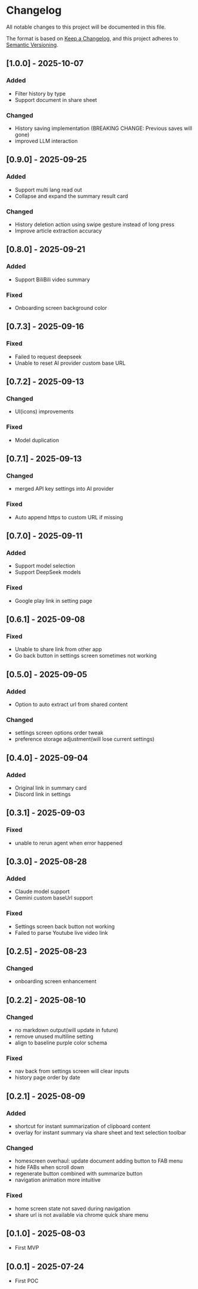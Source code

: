 # Changelog

All notable changes to this project will be documented in this file.

The format is based on [Keep a Changelog](https://keepachangelog.com/en/1.0.0/),
and this project adheres to [Semantic Versioning](https://semver.org/spec/v2.0.0.html).

## [1.0.0] - 2025-10-07

### Added

- Filter history by type
- Support document in share sheet

### Changed

- History saving implementation (BREAKING CHANGE: Previous saves will gone)
- improved LLM interaction

## [0.9.0] - 2025-09-25

### Added

- Support multi lang read out
- Collapse and expand the summary result card

### Changed

- History deletion action using swipe gesture instead of long press
- Improve article extraction accuracy

## [0.8.0] - 2025-09-21

### Added

- Support BiliBili video summary

### Fixed

- Onboarding screen background color

## [0.7.3] - 2025-09-16

### Fixed

- Failed to request deepseek
- Unable to reset AI provider custom base URL

## [0.7.2] - 2025-09-13

### Changed

- UI(icons) improvements

### Fixed

- Model duplication

## [0.7.1] - 2025-09-13

### Changed

- merged API key settings into AI provider

### Fixed

- Auto append https to custom URL if missing

## [0.7.0] - 2025-09-11

### Added

- Support model selection
- Support DeepSeek models

### Fixed

- Google play link in setting page

## [0.6.1] - 2025-09-08

### Fixed

- Unable to share link from other app
- Go back button in settings screen sometimes not working

## [0.5.0] - 2025-09-05

### Added

- Option to auto extract url from shared content

### Changed

- settings screen options order tweak
- preference storage adjustment(will lose current settings)

## [0.4.0] - 2025-09-04

### Added

- Original link in summary card
- Discord link in settings

## [0.3.1] - 2025-09-03

### Fixed

- unable to rerun agent when error happened

## [0.3.0] - 2025-08-28

### Added

- Claude model support
- Gemini custom baseUrl support

### Fixed

- Settings screen back button not working
- Failed to parse Youtube live video link


## [0.2.5] - 2025-08-23

### Changed

- onboarding screen enhancement

## [0.2.2] - 2025-08-10

### Changed

- no markdown output(will update in future)
- remove unused multiline setting
- align to baseline purple color schema

### Fixed

- nav back from settings screen will clear inputs
- history page order by date

## [0.2.1] - 2025-08-09

### Added

- shortcut for instant summarization of clipboard content
- overlay for instant summary via share sheet and text selection toolbar

### Changed

- homescreen overhaul: update document adding button to FAB menu
- hide FABs when scroll down
- regenerate button combined with summarize button
- navigation animation more intuitive

### Fixed

- home screen state not saved during navigation
- share url is not available via chrome quick share menu

## [0.1.0] - 2025-08-03

- First MVP

## [0.0.1] - 2025-07-24

- First POC